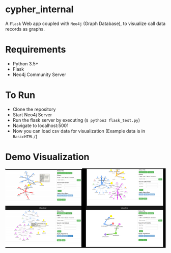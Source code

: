 # cypher_internal

A `Flask` Web app coupled with `Neo4j` (Graph Database), to visualize call data records as graphs. 

# Requirements
* Python 3.5+
* Flask 
* Neo4j Community Server

# To Run
* Clone the repository
* Start Neo4j Server
* Run the flask server by executing (`$ python3 flask_test.py`)
* Navigate to localhost:5001
* Now you can load csv data for visualization (Example data is in `BasicHTML/`)

# Demo Visualization
![alt text](https://github.com/Roman-kazi/cypher_internal/blob/master/Extras/github_cypher.png)

